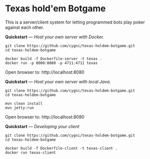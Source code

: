 # Texas hold'em Botgame

This is a server/client system for letting programmed bots play poker against each other.

**Quickstart** &mdash; _Host your own server with Docker._

    git clone https://github.com/cygni/texas-holdem-botgame.git
    cd texas-holdem-botgame

    docker build -f Dockerfile-server -t texas .
    docker run -p 8080:8080 -p 4711:4711 texas

Open browser to: http://localhost:8080

**Quickstart** &mdash; _Host your own server with local Java._

    git clone https://github.com/cygni/texas-holdem-botgame.git
    cd texas-holdem-botgame

    mvn clean install
    mvn jetty:run

Open browser to: http://localhost:8080

**Quickstart** &mdash; _Developing your client_

    git clone https://github.com/cygni/texas-holdem-botgame.git
    cd texas-holdem-botgame

    docker build -f Dockerfile-client -t texas-client .
    docker run texas-client
